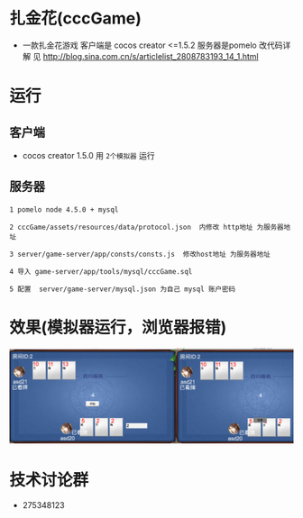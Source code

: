 # 扎金花(cccGame)
*   一款扎金花游戏  客户端是 cocos creator <=1.5.2  服务器是pomelo
    改代码详解 见 http://blog.sina.com.cn/s/articlelist_2808783193_14_1.html

# 运行

## 客户端
*   cocos creator 1.5.0 用 `2个模拟器` 运行

## 服务器
`1 pomelo node 4.5.0 + mysql`

`2 cccGame/assets/resources/data/protocol.json  内修改 http地址 为服务器地址`

`3 server/game-server/app/consts/consts.js  修改host地址 为服务器地址`

`4 导入 game-server/app/tools/mysql/cccGame.sql`

`5 配置  server/game-server/mysql.json 为自己 mysql 账户密码`

# 效果(模拟器运行，浏览器报错)
![](shotscreens/1.png)

#   技术讨论群
*   275348123


